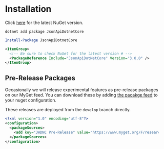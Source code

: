 # Installation

Click [here](https://www.nuget.org/packages/JsonApiDotnetCore/) for the latest NuGet version.

```
dotnet add package JsonApiDotnetCore
```

```powershell
Install-Package JsonApiDotnetCore
```

```xml
<ItemGroup>
  <!-- Be sure to check NuGet for the latest version # -->
  <PackageReference Include="JsonApiDotNetCore" Version="3.0.0" />
</ItemGroup>
```

## Pre-Release Packages

Occasionally we will release experimental features as pre-release packages on our
MyGet feed. You can download these by adding [the pacakge feed](https://www.myget.org/feed/Details/research-institute) to your nuget configuration.

These releases are deployed from the `develop` branch directly.

```xml
<?xml version="1.0" encoding="utf-8"?>
<configuration>
  <packageSources>
    <add key="JADNC Pre-Release" value="https://www.myget.org/F/research-institute/api/v3/index.json" />
  </packageSources>
</configuration>
```